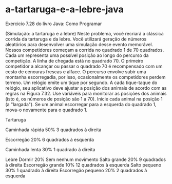 # a-tartaruga-e-a-lebre-java
Exercicio 7.28 do livro Java: Como Programar

(Simulação: a tartaruga e a lebre) Neste problema, você recriará a clássica corrida da tartaruga e da lebre. Você utilizará geração de
números aleatórios para desenvolver uma simulação desse evento memorável.
Nossos competidores começam a corrida no quadrado 1 de 70 quadrados. Cada um representa uma possível posição ao longo do percurso da competição. A linha de chegada está no quadrado 70. O primeiro competidor a alcançar ou passar o quadrado 70 é recompensado
com um cesto de cenouras frescas e alface. O percurso envolve subir uma montanha escorregadia, por isso, ocasionalmente os competidores
perdem terreno.
Um relógio emite um tique por segundo. A cada tique-taque do relógio, seu aplicativo deve ajustar a posição dos animais de acordo com
as regras na Figura 7.32. Use variáveis para monitorar as posições dos animais (isto é, os números de posição são 1 a 70). Inicie cada animal
na posição 1 (a "largada"). Se um animal escorregar para a esquerda do quadrado 1, mova-o novamente para o quadrado 1.

Tartaruga 

Caminhada rápida  50%     3 quadrados à direita

Escorregão        20%     6 quadrados à esquerda

Caminhada lenta   30%     1 quadrado à direita


Lebre Dormir              20%     Sem nenhum movimento
      Salto grande        20%     9 quadrados à direita
      Escorregão grande   10%     12 quadrados à esquerda
      Salto pequeno       30%     1 quadrado à direita
      Escorregão pequeno 20%     2 quadrados à esquerda

